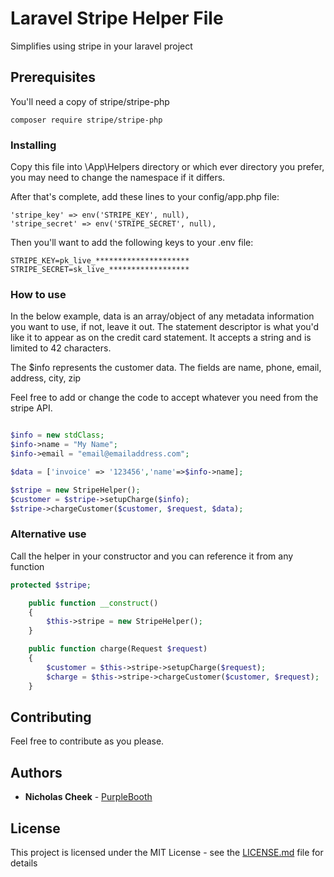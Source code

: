 # Laravel Stripe Helper File

Simplifies using stripe in your laravel project


## Prerequisites

You'll need a copy of stripe/stripe-php

```
composer require stripe/stripe-php
```

### Installing

Copy this file into \App\Helpers directory or which ever directory you prefer, you may need to change the namespace if it differs.


After that's complete, add these lines to your config/app.php file:

```
'stripe_key' => env('STRIPE_KEY', null),
'stripe_secret' => env('STRIPE_SECRET', null),
```

Then you'll want to add the following keys to your .env file:

```
STRIPE_KEY=pk_live_*********************
STRIPE_SECRET=sk_live_******************
```

### How to use

In the below example, data is an array/object of any metadata information you want to use, if not, leave it out. The statement descriptor is what you'd like it to appear as on the credit card statement.  It accepts a string and is limited to 42 characters.

The $info represents the customer data.  The fields are name, phone, email, address, city, zip

Feel free to add or change the code to accept whatever you need from the stripe API.

```php

$info = new stdClass;
$info->name = "My Name";
$info->email = "email@emailaddress.com";

$data = ['invoice' => '123456','name'=>$info->name];

$stripe = new StripeHelper();
$customer = $stripe->setupCharge($info);
$stripe->chargeCustomer($customer, $request, $data);
```

### Alternative use

Call the helper in your constructor and you can reference it from any function

```php
protected $stripe;

    public function __construct()
    {
        $this->stripe = new StripeHelper();
    }

    public function charge(Request $request)
    {
        $customer = $this->stripe->setupCharge($request);
        $charge = $this->stripe->chargeCustomer($customer, $request);
    }
```


## Contributing

Feel free to contribute as you please.


## Authors

* **Nicholas Cheek** - [PurpleBooth](https://github.com/nickcheek)


## License

This project is licensed under the MIT License - see the [LICENSE.md](LICENSE.md) file for details

